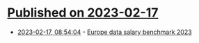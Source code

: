 # [Published on 2023-02-17](index.md)

* [2023-02-17, 08:54:04](https://news.ycombinator.com/item?id=34832418) - [Europe data salary benchmark 2023](https://www.synq.io/blog/europe-data-salary-benchmark-2023)
